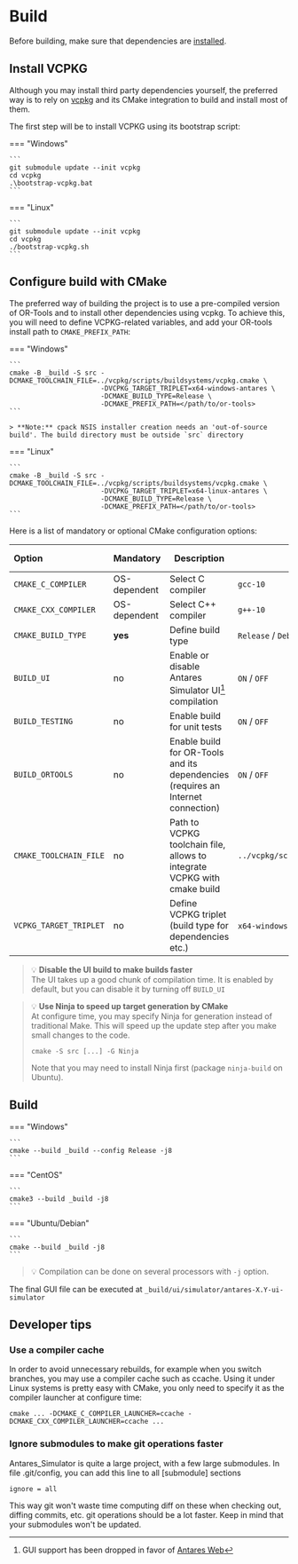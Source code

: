 # Build

Before building, make sure that dependencies are [installed](2-Dependencies-install.md).

## Install VCPKG

Although you may install third party dependencies yourself, the preferred way is 
to rely on [vcpkg](https://github.com/microsoft/vcpkg) and its CMake integration
to build and install most of them.

The first step will be to install VCPKG using its bootstrap script:

=== "Windows"

    ```
    git submodule update --init vcpkg
    cd vcpkg
    .\bootstrap-vcpkg.bat
    ```

=== "Linux"

    ```
    git submodule update --init vcpkg
    cd vcpkg
    ./bootstrap-vcpkg.sh
    ```

## Configure build with CMake

The preferred way of building the project is to use a pre-compiled version of OR-Tools and to install
other dependencies using vcpkg. To achieve this, you will need to define VCPKG-related variables,
and add your OR-tools install path to `CMAKE_PREFIX_PATH`:


=== "Windows"

    ```
    cmake -B _build -S src -DCMAKE_TOOLCHAIN_FILE=../vcpkg/scripts/buildsystems/vcpkg.cmake \
                           -DVCPKG_TARGET_TRIPLET=x64-windows-antares \
                           -DCMAKE_BUILD_TYPE=Release \
                           -DCMAKE_PREFIX_PATH=</path/to/or-tools>
    ```

    > **Note:** cpack NSIS installer creation needs an 'out-of-source build'. The build directory must be outside `src` directory


=== "Linux"

    ```
    cmake -B _build -S src -DCMAKE_TOOLCHAIN_FILE=../vcpkg/scripts/buildsystems/vcpkg.cmake \
                           -DVCPKG_TARGET_TRIPLET=x64-linux-antares \
                           -DCMAKE_BUILD_TYPE=Release \
                           -DCMAKE_PREFIX_PATH=</path/to/or-tools>
    ```

Here is a list of mandatory or optional CMake configuration options:

| Option                 | Mandatory    | Description                                                                      | Expected value                              | Default value                                             |
|:-----------------------|--------------|----------------------------------------------------------------------------------|---------------------------------------------|-----------------------------------------------------------|
| `CMAKE_C_COMPILER`     | OS-dependent | Select C compiler                                                                | `gcc-10`                                   |                                                           |
| `CMAKE_CXX_COMPILER`   | OS-dependent | Select C++ compiler                                                              | `g++-10`                                    |                                                           |
| `CMAKE_BUILD_TYPE`     | **yes**      | Define build type                                                                | `Release` / `Debug` / `RelWithDebInfo`      |                                                           |
| `BUILD_UI`             | no           | Enable or disable Antares Simulator UI[^1] compilation                           | `ON` / `OFF`                                | `ON`                                                      |
| `BUILD_TESTING`        | no           | Enable build for unit tests                                                      | `ON` / `OFF`                                | `OFF`                                                     |
| `BUILD_ORTOOLS`        | no           | Enable build for OR-Tools and its dependencies (requires an Internet connection) | `ON` / `OFF`                                | `OFF`                                                     |
| `CMAKE_TOOLCHAIN_FILE` | no           | Path to VCPKG toolchain file, allows to integrate VCPKG with cmake build         | `../vcpkg/scripts/buildsystems/vcpkg.cmake` |                                                           |
| `VCPKG_TARGET_TRIPLET` | no           | Define VCPKG triplet (build type for dependencies etc.)                          | `x64-windows-antares` / `x64-linux-antares` |                                                           |

> 💡 **Disable the UI build to make builds faster**  
> The UI takes up a good chunk of compilation time. It is enabled by default, but you can disable it by turning off `BUILD_UI`

> 💡 **Use Ninja to speed up target generation by CMake**  
> At configure time, you may specify Ninja for generation instead of traditional Make. This will speed up the update
> step after you make small changes to the code.
> ```
> cmake -S src [...] -G Ninja
> ```
> Note that you may need to install Ninja first (package `ninja-build` on Ubuntu).

## Build
=== "Windows"

    ```
    cmake --build _build --config Release -j8
    ```
=== "CentOS"

    ```
    cmake3 --build _build -j8
    ```
=== "Ubuntu/Debian"

    ```
    cmake --build _build -j8
    ```

> 💡 Compilation can be done on several processors with `-j` option.
  

The final GUI file can be executed at `_build/ui/simulator/antares-X.Y-ui-simulator`

## Developer tips

### Use a compiler cache  
In order to avoid unnecessary rebuilds, for example when you switch branches, you may use a compiler cache
such as ccache. Using it under Linux systems is pretty easy with CMake, you only need to specify it 
as the compiler launcher at configure time:
```
cmake ... -DCMAKE_C_COMPILER_LAUNCHER=ccache -DCMAKE_CXX_COMPILER_LAUNCHER=ccache ...
```

### Ignore submodules to make git operations faster
Antares_Simulator is quite a large project, with a few large submodules. In file .git/config, you can add this line to all [submodule] sections
```
ignore = all
```
This way git won't waste time computing diff on these when checking out, diffing commits, etc. git operations should be a lot faster.
Keep in mind that your submodules won't be updated.



[^1]: GUI support has been dropped in favor of [Antares Web](https://antares-web.readthedocs.io)